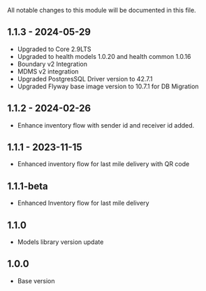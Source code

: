 All notable changes to this module will be documented in this file.

## 1.1.3 - 2024-05-29
- Upgraded to Core 2.9LTS
- Upgraded to health models 1.0.20 and health common 1.0.16
- Boundary v2 Integration
- MDMS v2 integration
- Upgraded PostgresSQL Driver version to 42.7.1
- Upgraded Flyway base image version to 10.7.1 for DB Migration

## 1.1.2 - 2024-02-26
- Enhance inventory flow with sender id and receiver id added.

## 1.1.1 - 2023-11-15
  - Enhanced inventory flow for last mile delivery with QR code

## 1.1.1-beta
  - Enhanced Inventory flow for last mile delivery

## 1.1.0
  - Models library version update

## 1.0.0
  - Base version

